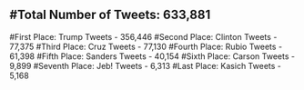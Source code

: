 #Total Number of Tweets: 633,881 
---
#First Place: Trump Tweets - 356,446
#Second Place: Clinton Tweets - 77,375
#Third Place: Cruz Tweets - 77,130
#Fourth Place: Rubio Tweets - 61,398
#Fifth Place: Sanders Tweets - 40,154
#Sixth Place: Carson Tweets - 9,899
#Seventh Place: Jeb! Tweets - 6,313
#Last Place: Kasich Tweets - 5,168
